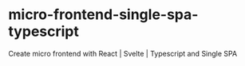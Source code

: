 # micro-frontend-single-spa-typescript
Create micro frontend with React | Svelte | Typescript and Single SPA
